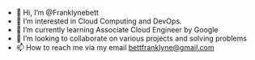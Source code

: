 - 👋 Hi, I’m @Franklynebett
- 👀 I’m interested in Cloud Computing and DevOps.
- 🌱 I’m currently learning Associate Cloud Engineer by Google
- 💞️ I’m looking to collaborate on various projects and solving problems
- 📫 How to reach me via my email bettfranklyne@gmail.com

<!---
Franklynebett/Franklynebett is a ✨ special ✨ repository because its `README.md` (this file) appears on your GitHub profile.
You can click the Preview link to take a look at your changes.
--->
